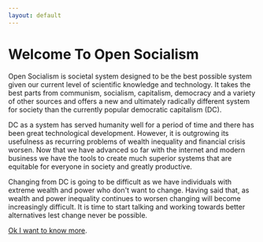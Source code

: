 ```yaml
---
layout: default
---
```


# Welcome To Open Socialism

Open Socialism is societal system designed to be the best possible system given our current level of scientific knowledge and  technology. It takes the best parts from communism, socialism, capitalism, democracy and a variety of other sources and offers a new and ultimately radically different system for society than the currently popular democratic capitalism (DC).

DC as a system has served humanity well for a period of time and there has been great technological development. However, it is outgrowing its usefulness as recurring problems of wealth inequality and financial crisis worsen. Now that we have advanced so far with the internet and modern business we have the tools to create much superior systems that are equitable for everyone in society and greatly productive.

Changing from DC is going to be difficult as we have individuals with extreme wealth and power who don't want to change. Having said that, as wealth and power inequality continues to worsen changing will become increasingly difficult. It is time to start talking and working towards better alternatives lest change never be possible.

[Ok I want to know more](introduction).

